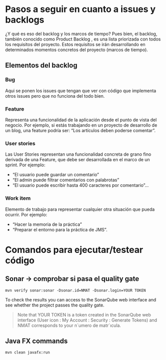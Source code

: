 # Pasos a seguir en cuanto a issues y backlogs

¿Y qué es eso del backlog y los marcos de tiempo? Pues bien, el backlog, también
conocido como Product Backlog , es una lista priorizada con todos los requisitos del
proyecto. Estos requisitos se irán desarrollando en determinados momentos concretos
del proyecto (marcos de tiempo).

## Elementos del backlog

### Bug

Aqui se ponen los issues que tengan que ver con código que implementa otros issues pero que no funciona del todo bien.

### Feature

Representa una funcionalidad de la aplicación desde el punto de vista del
negocio. Por ejemplo, si estás trabajando en un proyecto de desarrollo de un blog,
una feature podría ser: “Los artículos deben poderse comentar”.

### User stories

Las User Stories representan una funcionalidad concreta de grano fino
derivada de una Feature, que debe ser desarrollada en el marco de un sprint.
Por ejemplo:

- “El usuario puede guardar un comentario”
- “El admin puede filtrar comentarios con palabrotas”
- “El usuario puede escribir hasta 400 caracteres por comentario”…

### Work item

Elemento de trabajo para representar cualquier otra situación que pueda ocurrir.
Por ejemplo:

- “Hacer la memoria de la práctica”
- “Preparar el entorno para la práctica de JMS”.

# Comandos para ejecutar/testear código 
## Sonar -> comprobar si pasa el quality gate
`mvn verify sonar:sonar -Dsonar.id=NMAT -Dsonar.login=YOUR TOKEN`
 
To check the results you can access to the SonarQube web interface and see whether the project
passes the quality gate. 
> Note that YOUR TOKEN is a token created in the SonarQube web interface (User
icon : My Account : Security : Generate Tokens) and NMAT corresponds to your n´umero de matr´ıcula.


## Java FX commands
`mvn clean javafx:run`